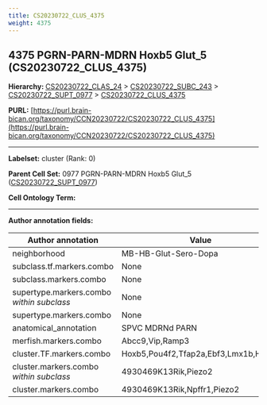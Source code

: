 ```yaml
---
title: CS20230722_CLUS_4375
weight: 4375
---
```

## 4375 PGRN-PARN-MDRN Hoxb5 Glut_5 (CS20230722_CLUS_4375)
<b>Hierarchy: </b>
[CS20230722_CLAS_24](../CS20230722_CLAS_24) >
[CS20230722_SUBC_243](../CS20230722_SUBC_243) >
[CS20230722_SUPT_0977](../CS20230722_SUPT_0977) >
[CS20230722_CLUS_4375](../CS20230722_CLUS_4375)

**PURL:** [https://purl.brain-bican.org/taxonomy/CCN20230722/CS20230722_CLUS_4375](https://purl.brain-bican.org/taxonomy/CCN20230722/CS20230722_CLUS_4375)

---


**Labelset:** cluster (Rank: 0)

**Parent Cell Set:** 0977 PGRN-PARN-MDRN Hoxb5 Glut_5 ([CS20230722_SUPT_0977](../CS20230722_SUPT_0977))



**Cell Ontology Term:** 

[MARKER GENES.]: #


---

[TRANSFERRED ANNOTATIONS.]: #


[AUTHOR ANNOTATION FIELDS.]: #


**Author annotation fields:**

| Author annotation | Value |
|-------------------|-------|
|neighborhood|MB-HB-Glut-Sero-Dopa|
|subclass.tf.markers.combo|None|
|subclass.markers.combo|None|
|supertype.markers.combo _within subclass_|None|
|supertype.markers.combo|None|
|anatomical_annotation|SPVC MDRNd PARN|
|merfish.markers.combo|Abcc9,Vip,Ramp3|
|cluster.TF.markers.combo|Hoxb5,Pou4f2,Tfap2a,Ebf3,Lmx1b,Hoxa5|
|cluster.markers.combo _within subclass_|4930469K13Rik,Piezo2|
|cluster.markers.combo|4930469K13Rik,Npffr1,Piezo2|
